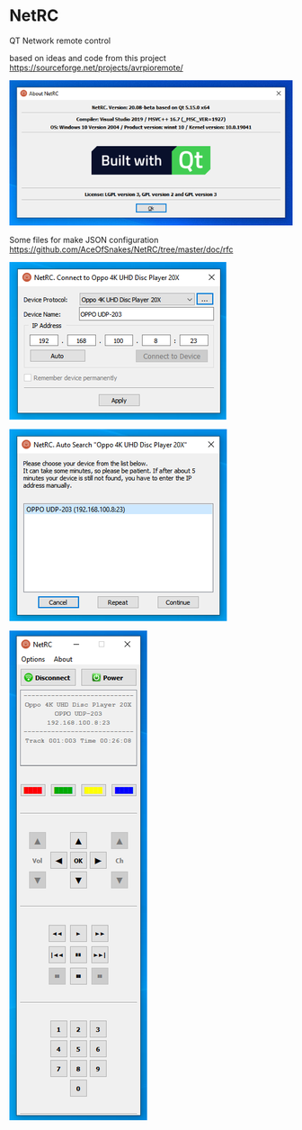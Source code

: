 # NetRC
QT Network remote control

based on ideas and code from this project
https://sourceforge.net/projects/avrpioremote/

![About](https://github.com/AceOfSnakes/NetRC/blob/master/doc/images/about.png)

Some files for make JSON configuration
https://github.com/AceOfSnakes/NetRC/tree/master/doc/rfc

![About](https://github.com/AceOfSnakes/NetRC/blob/master/doc/images/connect.png)

![About](https://github.com/AceOfSnakes/NetRC/blob/master/doc/images/search.png)

![About](https://github.com/AceOfSnakes/NetRC/blob/master/doc/images/rc.png)
